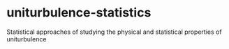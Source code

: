 # uniturbulence-statistics
Statistical approaches of studying the physical and statistical properties of uniturbulence
